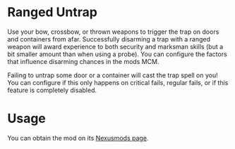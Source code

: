 # Ranged Untrap

Use your bow, crossbow, or thrown weapons to trigger the trap on doors and containers from afar. Successfully disarming a trap with a ranged weapon will award experience to both security and marksman skills (but a bit smaller amount than when using a probe). You can configure the factors that influence disarming chances in the mods MCM.

Failing to untrap some door or a container will cast the trap spell on you! You can configure if this only happens on critical fails, regular fails, or if this feature is completely disabled.

# Usage

You can obtain the mod on its [Nexusmods page](https://www.nexusmods.com/morrowind/mods/55203).
